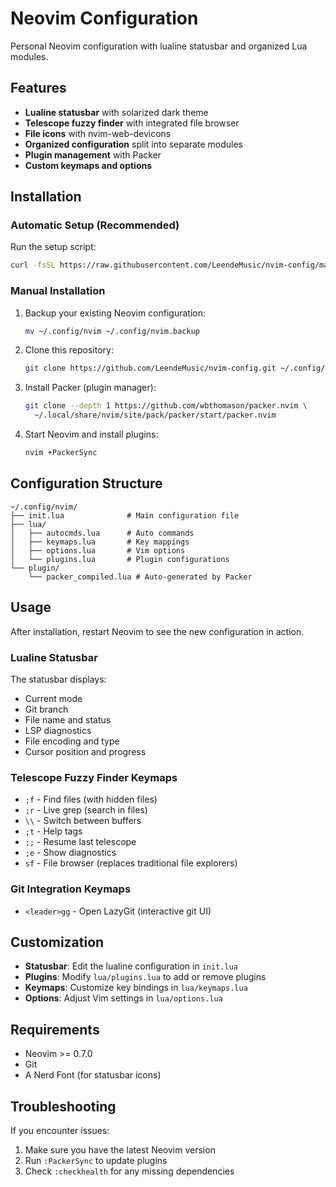 # Neovim Configuration

Personal Neovim configuration with lualine statusbar and organized Lua modules.

## Features

- **Lualine statusbar** with solarized dark theme
- **Telescope fuzzy finder** with integrated file browser
- **File icons** with nvim-web-devicons
- **Organized configuration** split into separate modules
- **Plugin management** with Packer
- **Custom keymaps and options**

## Installation

### Automatic Setup (Recommended)

Run the setup script:

```bash
curl -fsSL https://raw.githubusercontent.com/LeendeMusic/nvim-config/main/install.sh | bash
```

### Manual Installation

1. Backup your existing Neovim configuration:
   ```bash
   mv ~/.config/nvim ~/.config/nvim.backup
   ```

2. Clone this repository:
   ```bash
   git clone https://github.com/LeendeMusic/nvim-config.git ~/.config/nvim
   ```

3. Install Packer (plugin manager):
   ```bash
   git clone --depth 1 https://github.com/wbthomason/packer.nvim \
     ~/.local/share/nvim/site/pack/packer/start/packer.nvim
   ```

4. Start Neovim and install plugins:
   ```bash
   nvim +PackerSync
   ```

## Configuration Structure

```
~/.config/nvim/
├── init.lua              # Main configuration file
├── lua/
│   ├── autocmds.lua      # Auto commands
│   ├── keymaps.lua       # Key mappings
│   ├── options.lua       # Vim options
│   └── plugins.lua       # Plugin configurations
└── plugin/
    └── packer_compiled.lua # Auto-generated by Packer
```

## Usage

After installation, restart Neovim to see the new configuration in action. 

### Lualine Statusbar
The statusbar displays:
- Current mode
- Git branch
- File name and status
- LSP diagnostics
- File encoding and type
- Cursor position and progress

### Telescope Fuzzy Finder Keymaps
- `;f` - Find files (with hidden files)
- `;r` - Live grep (search in files)
- `\\` - Switch between buffers
- `;t` - Help tags
- `;;` - Resume last telescope
- `;e` - Show diagnostics
- `sf` - File browser (replaces traditional file explorers)

### Git Integration Keymaps
- `<leader>gg` - Open LazyGit (interactive git UI)

## Customization

- **Statusbar**: Edit the lualine configuration in `init.lua`
- **Plugins**: Modify `lua/plugins.lua` to add or remove plugins
- **Keymaps**: Customize key bindings in `lua/keymaps.lua`
- **Options**: Adjust Vim settings in `lua/options.lua`

## Requirements

- Neovim >= 0.7.0
- Git
- A Nerd Font (for statusbar icons)

## Troubleshooting

If you encounter issues:

1. Make sure you have the latest Neovim version
2. Run `:PackerSync` to update plugins
3. Check `:checkhealth` for any missing dependencies